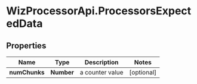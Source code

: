 # WizProcessorApi.ProcessorsExpectedData

## Properties
Name | Type | Description | Notes
------------ | ------------- | ------------- | -------------
**numChunks** | **Number** | a counter value | [optional] 


